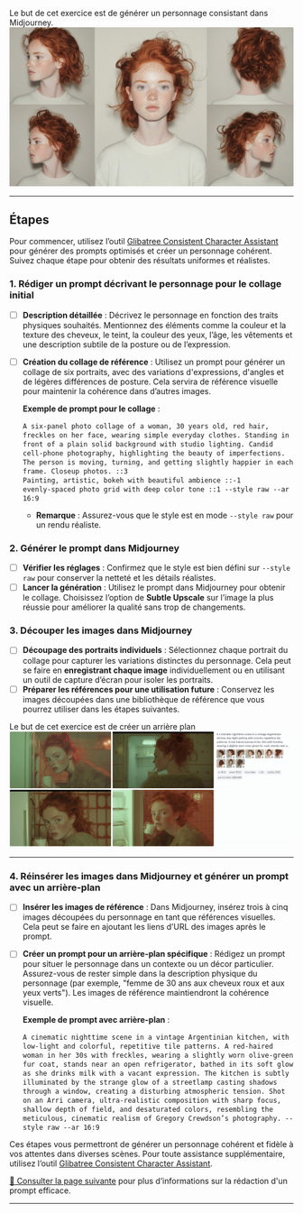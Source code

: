 <style>.md-footer{display:none;}</style>
<style>.md-header{display:none;}</style>
<script>h1{display:none;}</script>
Le but de cet exercice est de générer un personnage consistant dans Midjourney. 
<img src="../assets/image/03_nina_differents_angles.png">
***


## Étapes

Pour commencer, utilisez l’outil [Glibatree Consistent Character Assistant](https://chatgpt.com/g/g-hfOosvOH7-glibatree-consistent-character-assistant) pour générer des prompts optimisés et créer un personnage cohérent. Suivez chaque étape pour obtenir des résultats uniformes et réalistes.

### 1. **Rédiger un prompt décrivant le personnage pour le collage initial**
- [ ] **Description détaillée** : Décrivez le personnage en fonction des traits physiques souhaités. Mentionnez des éléments comme la couleur et la texture des cheveux, le teint, la couleur des yeux, l’âge, les vêtements et une description subtile de la posture ou de l’expression.<br>
- [ ] **Création du collage de référence** : Utilisez un prompt pour générer un collage de six portraits, avec des variations d'expressions, d'angles et de légères différences de posture. Cela servira de référence visuelle pour maintenir la cohérence dans d’autres images.<br>

   **Exemple de prompt pour le collage** :<br>
   ```Midjourney
   A six-panel photo collage of a woman, 30 years old, red hair, freckles on her face, wearing simple everyday clothes. Standing in front of a plain solid background with studio lighting. Candid cell-phone photography, highlighting the beauty of imperfections. The person is moving, turning, and getting slightly happier in each frame. Closeup photos. ::3 
   Painting, artistic, bokeh with beautiful ambience ::-1 
   evenly-spaced photo grid with deep color tone ::1 --style raw --ar 16:9
   ```


      
   - **Remarque** : Assurez-vous que le style est en mode `--style raw` pour un rendu réaliste.<br>

### 2. **Générer le prompt dans Midjourney**
- [ ] **Vérifier les réglages** : Confirmez que le style est bien défini sur `--style raw` pour conserver la netteté et les détails réalistes.<br>
- [ ] **Lancer la génération** : Utilisez le prompt dans Midjourney pour obtenir le collage. Choisissez l’option de **Subtle Upscale** sur l’image la plus réussie pour améliorer la qualité sans trop de changements.<br>

### 3. **Découper les images dans Midjourney**
- [ ] **Découpage des portraits individuels** : Sélectionnez chaque portrait du collage pour capturer les variations distinctes du personnage. Cela peut se faire en **enregistrant chaque image** individuellement ou en utilisant un outil de capture d’écran pour isoler les portraits.<br>
- [ ] **Préparer les références pour une utilisation future** : Conservez les images découpées dans une bibliothèque de référence que vous pourrez utiliser dans les étapes suivantes.<br>

Le but de cet exercice est de créer un arrière plan
<img src="../assets/image/03_nina_differents_backgrounds.png">
***

### 4. **Réinsérer les images dans Midjourney et générer un prompt avec un arrière-plan**<br>
- [ ] **Insérer les images de référence** : Dans Midjourney, insérez trois à cinq images découpées du personnage en tant que références visuelles. Cela peut se faire en ajoutant les liens d’URL des images après le prompt.<br>
- [ ] **Créer un prompt pour un arrière-plan spécifique** : Rédigez un prompt pour situer le personnage dans un contexte ou un décor particulier. Assurez-vous de rester simple dans la description physique du personnage (par exemple, "femme de 30 ans aux cheveux roux et aux yeux verts"). Les images de référence maintiendront la cohérence visuelle.<br>

   **Exemple de prompt avec arrière-plan** :<br>
   ```Midjourney
   A cinematic nighttime scene in a vintage Argentinian kitchen, with low-light and colorful, repetitive tile patterns. A red-haired woman in her 30s with freckles, wearing a slightly worn olive-green fur coat, stands near an open refrigerator, bathed in its soft glow as she drinks milk with a vacant expression. The kitchen is subtly illuminated by the strange glow of a streetlamp casting shadows through a window, creating a disturbing atmospheric tension. Shot on an Arri camera, ultra-realistic composition with sharp focus, shallow depth of field, and desaturated colors, resembling the meticulous, cinematic realism of Gregory Crewdson’s photography. --style raw --ar 16:9
   ```

Ces étapes vous permettront de générer un personnage cohérent et fidèle à vos attentes dans diverses scènes. Pour toute assistance supplémentaire, utilisez l’outil [Glibatree Consistent Character Assistant](https://chatgpt.com/g/g-hfOosvOH7-glibatree-consistent-character-assistant).

[📖 Consulter la page suivante](../ai/prompt.md) pour plus d’informations sur la rédaction d'un prompt efficace.<br>
***



